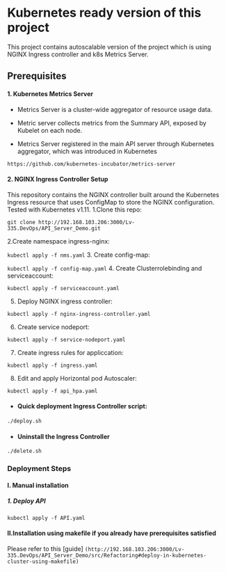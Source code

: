 # Kubernetes ready version of this project #
This project contains autoscalable version of the project which is using NGINX Ingress controller and k8s Metrics Server.
## Prerequisites

#### 1. Kubernetes Metrics Server

   - Metrics Server is a cluster-wide aggregator of resource usage data.

   - Metric server collects metrics from the Summary API, exposed by Kubelet on each node.

   - Metrics Server registered in the main API server through Kubernetes aggregator, which was introduced in Kubernetes

`https://github.com/kubernetes-incubator/metrics-server`


#### 2. NGINX Ingress Controller Setup
This repository contains the NGINX controller built around the Kubernetes Ingress resource that uses ConfigMap to store the NGINX configuration. Tested with Kubernetes v1.11.
 1.Clone this repo:

 `git clone http://192.168.103.206:3000/Lv-335.DevOps/API_Server_Demo.git`

 2.Create namespace ingress-nginx:

  `kubectl apply -f nms.yaml`
 3. Create config-map:

 `kubectl apply -f config-map.yaml`
 4. Create Clusterrolebinding and serviceaccount:

 `kubectl apply -f serviceaccount.yaml`  

 5. Deploy NGINX ingress controller:

 `kubectl apply -f nginx-ingress-controller.yaml`

 6. Create service nodeport:

  `kubectl apply -f service-nodeport.yaml`

 7. Create ingress rules for appliccation:

  `kubectl apply -f ingress.yaml`

 8. Edit and apply Horizontal pod Autoscaler:

 `kubectl apply -f api_hpa.yaml`     

 - #### Quick deployment Ingress Controller script:
  `./deploy.sh`
 - #### Uninstall the Ingress Controller
  `./delete.sh`


### Deployment Steps
#### I. Manual installation
##### 1. Deploy API ###


`kubectl apply -f API.yaml`


#### II.Installation using makefile if you already have prerequisites satisfied
Please refer to this [guide] ``(http://192.168.103.206:3000/Lv-335.DevOps/API_Server_Demo/src/Refactoring#deploy-in-kubernetes-cluster-using-makefile)``
